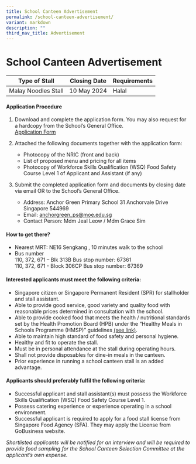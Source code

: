 ```yaml
---
title: School Canteen Advertisement
permalink: /school-canteen-advertisement/
variant: markdown
description: ""
third_nav_title: Advertisement
---
```

School Canteen Advertisement
======================
| Type of Stall | Closing Date | Requirements |
| --- | --- | --- |
| Malay Noodles Stall | 10 May 2024 | Halal |

#### Application Procedure

1.  Download and complete the application form. You may also request for a hardcopy from the School’s General Office.  
    [Application Form](https://www.anchorgreenpri.moe.edu.sg/files/Resources/Canteen/application%20form%20for%20canteen%20stall.pdf)  
      
    
2.  Attached the following documents together with the application form:
    *   Photocopy of the NRIC (front and back)
    *   List of proposed menu and pricing for all items
    *   Photocopy of Workforce Skills Qualification (WSQ) Food Safety Course Level 1 of Applicant and Assistant (if any)
3.  Submit the completed application form and documents by closing date via email OR to the School’s General Office.
    *   Address: Anchor Green Primary School 31 Anchorvale Drive Singapore 544969
    *   Email: [anchorgreen\_ps@moe.edu.sg](mailto:anchorgreen_ps@moe.edu.sg)
    *   Contact Person: Mdm Jeal Leow / Mdm Grace Sim

#### How to get there?

*   Nearest MRT: NE16 Sengkang , 10 minutes walk to the school
*   Bus number  
    110, 372, 671 – Blk 313B Bus stop number: 67361  
    110, 372, 671 - Block 306CP Bus stop number: 67369

#### Interested applicants must meet the following criteria:

*   Singapore citizen or Singapore Permanent Resident (SPR) for stallholder and stall assistant.
*   Able to provide good service, good variety and quality food with reasonable prices determined in consultation with the school.
*   Able to provide cooked food that meets the health / nutritional standards set by the Health Promotion Board (HPB) under the “Healthy Meals in Schools Programme (HMSP)” guidelines [(see link)](https://www.hpb.gov.sg/schools/school-programmes/healthy-meals-in-schools-programme).
*   Able to maintain high standard of food safety and personal hygiene.
*   Healthy and fit to operate the stall.
*   Must be in personal attendance at the stall during operating hours.
*   Shall not provide disposables for dine-in meals in the canteen.
*   Prior experience in running a school canteen stall is an added advantage.

#### Applicants should preferably fulfil the following criteria:

*   Successful applicant and stall assistant(s) must possess the Workforce Skills Qualification (WSQ) Food Safety Course Level 1.
*   Possess catering experience or experience operating in a school environment.
*   Successful applicant is required to apply for a food stall license from Singapore Food Agency (SFA). They may apply the License from GoBusiness website.

_Shortlisted applicants will be notified for an interview and will be required to provide food sampling for the School Canteen Selection Committee at the applicant’s own expense._